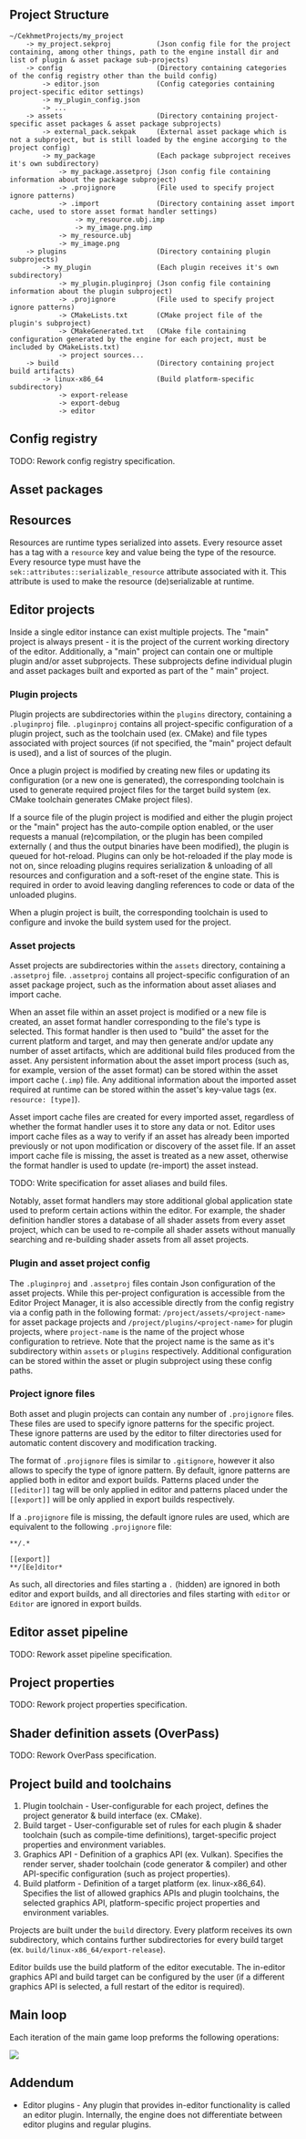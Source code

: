 ## Project Structure

```
~/CekhmetProjects/my_project
    -> my_project.sekproj           (Json config file for the project containing, among other things, path to the engine install dir and list of plugin & asset package sub-projects)
    -> config                       (Directory containing categories of the config registry other than the build config)
        -> editor.json              (Config categories containing project-specific editor settings)
        -> my_plugin_config.json
        -> ...
    -> assets                       (Directory containing project-specific asset packages & asset package subprojects)
        -> external_pack.sekpak     (External asset package which is not a subproject, but is still loaded by the engine accorging to the project config)
        -> my_package               (Each package subproject receives it's own subdirectory)
            -> my_package.assetproj (Json config file containing information about the package subproject)
            -> .projignore          (File used to specify project ignore patterns)
            -> .import              (Directory containing asset import cache, used to store asset format handler settings)
                -> my_resource.ubj.imp
                -> my_image.png.imp
            -> my_resource.ubj
            -> my_image.png
    -> plugins                      (Directory containing plugin subprojects)
        -> my_plugin                (Each plugin receives it's own subdirectory)
            -> my_plugin.pluginproj (Json config file containing information about the plugin subproject)
            -> .projignore          (File used to specify project ignore patterns)
            -> CMakeLists.txt       (CMake project file of the plugin's subproject)
            -> CMakeGenerated.txt   (CMake file containing configuration generated by the engine for each project, must be included by CMakeLists.txt)
            -> project sources...
    -> build                        (Directory containing project build artifacts)
        -> linux-x86_64             (Build platform-specific subdirectory)
            -> export-release
            -> export-debug
            -> editor       
```

## Config registry

TODO: Rework config registry specification.

## Asset packages

## Resources

Resources are runtime types serialized into assets. Every resource asset has a tag with a `resource` key and value
being the type of the resource. Every resource type must have the `sek::attributes::serializable_resource`
attribute associated with it. This attribute is used to make the resource (de)serializable at runtime.

## Editor projects

Inside a single editor instance can exist multiple projects. The "main" project is always present - it is the project of
the current working directory of the editor. Additionally, a "main" project can contain one or multiple plugin and/or
asset subprojects. These subprojects define individual plugin and asset packages built and exported as part of the "
main" project.

### Plugin projects

Plugin projects are subdirectories within the `plugins` directory, containing a `.pluginproj` file. `.pluginproj`
contains all project-specific configuration of a plugin project, such as the toolchain used (ex. CMake) and file
types associated with project sources (if not specified, the "main" project default is used), and a list of sources of
the plugin.

Once a plugin project is modified by creating new files or updating its configuration (or a new one is generated), the
corresponding toolchain is used to generate required project files for the target build system (ex. CMake toolchain
generates CMake project files).

If a source file of the plugin project is modified and either the plugin project or the "main" project has the
auto-compile option enabled, or the user requests a manual (re)compilation, or the plugin has been compiled externally (
and thus the output binaries have been modified), the plugin is queued for hot-reload. Plugins can only be hot-reloaded
if the play mode is not on, since reloading plugins requires serialization & unloading of all resources and
configuration and a soft-reset of the engine state. This is required in order to avoid leaving dangling references to
code or data of the unloaded plugins.

When a plugin project is built, the corresponding toolchain is used to configure and invoke the build system used for
the project.

### Asset projects

Asset projects are subdirectories within the `assets` directory, containing a `.assetproj` file. `.assetproj` contains
all project-specific configuration of an asset package project, such as the information about asset aliases and import
cache.

When an asset file within an asset project is modified or a new file is created, an asset format handler corresponding
to the file's type is selected. This format handler is then used to "build" the asset for the current platform and
target, and may then generate and/or update any number of asset artifacts, which are additional build files
produced from the asset. Any persistent information about the asset import process (such as, for example, version of the
asset format) can be stored within the asset import cache (`.imp`) file. Any additional information about the imported
asset required at runtime can be stored within the asset's key-value tags (ex. `resource: [type]`).

Asset import cache files are created for every imported asset, regardless of whether the format handler uses it
to store any data or not. Editor uses import cache files as a way to verify if an asset has already been imported
previously or not upon modification or discovery of the asset file. If an asset import cache file is missing, the asset
is treated as a new asset, otherwise the format handler is used to update (re-import) the asset instead.

TODO: Write specification for asset aliases and build files.

Notably, asset format handlers may store additional global application state used to preform certain actions within the
editor. For example, the shader definition handler stores a database of all shader assets from every asset project,
which can be used to re-compile all shader assets without manually searching and re-building shader assets from all
asset projects.

### Plugin and asset project config

The `.pluginproj` and `.assetproj` files contain Json configuration of the asset projects. While this per-project
configuration is accessible from the Editor Project Manager, it is also accessible directly from the config registry via
a config path in the following format: `/project/assets/<project-name>` for asset package projects and
`/project/plugins/<project-name>` for plugin projects, where `project-name` is the name of the project whose
configuration to retrieve. Note that the project name is the same as it's subdirectory within `assets` or `plugins`
respectively. Additional configuration can be stored within the asset or plugin subproject using these config paths.

### Project ignore files

Both asset and plugin projects can contain any number of `.projignore` files. These files are used to specify ignore
patterns for the specific project. These ignore patterns are used by the editor to filter directories used for automatic
content discovery and modification tracking.

The format of `.projignore` files is similar to `.gitignore`, however it also allows to specify the type of ignore
pattern. By default, ignore patterns are applied both in editor and export builds. Patterns placed under
the `[[editor]]` tag will be only applied in editor and patterns placed under the `[[export]]` will be only applied in
export builds respectively.

If a `.projignore` file is missing, the default ignore rules are used, which are equivalent to the
following `.projignore` file:

```
**/.*

[[export]]
**/[Ee]ditor*
```

As such, all directories and files starting a `.` (hidden) are ignored in both editor and export builds, and all
directories and files starting with `editor` or `Editor` are ignored in export builds.

## Editor asset pipeline

TODO: Rework asset pipeline specification.

## Project properties

TODO: Rework project properties specification.

## Shader definition assets (OverPass)

TODO: Rework OverPass specification.

## Project build and toolchains

1. Plugin toolchain - User-configurable for each project, defines the project generator & build interface (ex. CMake).
2. Build target - User-configurable set of rules for each plugin & shader toolchain (such as compile-time definitions),
   target-specific project properties and environment variables.
3. Graphics API - Definition of a graphics API (ex. Vulkan). Specifies the render server, shader toolchain (code
   generator & compiler) and other API-specific configuration (such as project properties).
4. Build platform - Definition of a target platform (ex. linux-x86_64). Specifies the list of allowed graphics APIs and
   plugin toolchains, the selected graphics API, platform-specific project properties and environment variables.

Projects are built under the `build` directory. Every platform receives its own subdirectory, which contains further
subdirectories for every build target (ex. `build/linux-x86_64/export-release`).

Editor builds use the build platform of the editor executable. The in-editor graphics API and build target can be
configured by the user (if a different graphics API is selected, a full restart of the editor is required).

## Main loop

Each iteration of the main game loop preforms the following operations:

![](../main_loop_diagram.png)

## Addendum

* Editor plugins - Any plugin that provides in-editor functionality is called an editor plugin. Internally, the engine
  does not differentiate between editor plugins and regular plugins.
